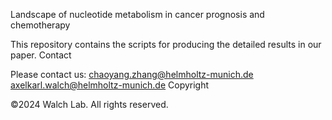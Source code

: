 Landscape of nucleotide metabolism in cancer prognosis and chemotherapy

This repository contains the scripts for producing the detailed results in our paper.
Contact

Please contact us:
chaoyang.zhang@helmholtz-munich.de
axelkarl.walch@helmholtz-munich.de
Copyright

©2024 Walch Lab. All rights reserved.
